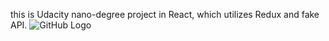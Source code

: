this is Udacity nano-degree project in React, which utilizes Redux and fake API.
![GitHub Logo](/src/projekt_prev.png)
